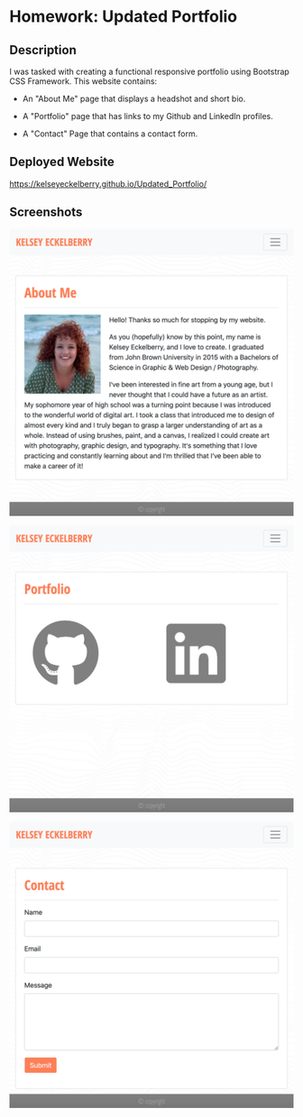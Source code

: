 # Homework: Updated Portfolio

## Description

I was tasked with creating a functional responsive portfolio using Bootstrap CSS Framework. This website contains:

   * An "About Me" page that displays a headshot and short bio.

   * A "Portfolio" page that has links to my Github and LinkedIn profiles.

   * A "Contact" Page that contains a contact form.

## Deployed Website

https://kelseyeckelberry.github.io/Updated_Portfolio/

## Screenshots

![about me](./Assets/Images/aboutme.png)

![portfolio](./Assets/Images/portfolio.png)

![contact](./Assets/Images/contact.png)
